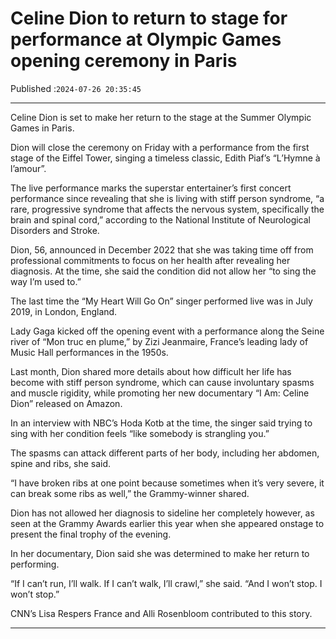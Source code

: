 # Celine Dion to return to stage for performance at Olympic Games opening ceremony in Paris

Published :`2024-07-26 20:35:45`

---

Celine Dion is set to make her return to the stage at the Summer Olympic Games in Paris.

Dion will close the ceremony on Friday with a performance from the first stage of the Eiffel Tower, singing a timeless classic, Edith Piaf’s “L’Hymne à l’amour”.

The live performance marks the superstar entertainer’s first concert performance since revealing that she is living with stiff person syndrome, “a rare, progressive syndrome that affects the nervous system, specifically the brain and spinal cord,” according to the National Institute of Neurological Disorders and Stroke.

Dion, 56, announced in December 2022 that she was taking time off from professional commitments to focus on her health after revealing her diagnosis. At the time, she said the condition did not allow her “to sing the way I’m used to.”

The last time the “My Heart Will Go On” singer performed live was in July 2019, in London, England.

Lady Gaga kicked off the opening event with a performance along the Seine river of “Mon truc en plume,” by Zizi Jeanmaire, France’s leading lady of Music Hall performances in the 1950s.

Last month, Dion shared more details about how difficult her life has become with stiff person syndrome, which can cause involuntary spasms and muscle rigidity, while promoting her new documentary “I Am: Celine Dion” released on Amazon.

In an interview with NBC’s Hoda Kotb at the time, the singer said trying to sing with her condition feels “like somebody is strangling you.”

The spasms can attack different parts of her body, including her abdomen, spine and ribs, she said.

“I have broken ribs at one point because sometimes when it’s very severe, it can break some ribs as well,” the Grammy-winner shared.

Dion has not allowed her diagnosis to sideline her completely however, as seen at the Grammy Awards earlier this year when she appeared onstage to present the final trophy of the evening.

In her documentary, Dion said she was determined to make her return to performing.

“If I can’t run, I’ll walk. If I can’t walk, I’ll crawl,” she said. “And I won’t stop. I won’t stop.”

CNN’s Lisa Respers France and Alli Rosenbloom contributed to this story.

---

